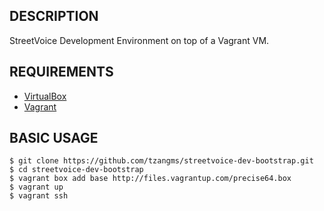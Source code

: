 ## DESCRIPTION

StreetVoice Development Environment on top of a Vagrant VM.



## REQUIREMENTS

* [VirtualBox](http://www.virtualbox.org/)
* [Vagrant](http://www.vagrantup.com/)


## BASIC USAGE

    $ git clone https://github.com/tzangms/streetvoice-dev-bootstrap.git
    $ cd streetvoice-dev-bootstrap
    $ vagrant box add base http://files.vagrantup.com/precise64.box
    $ vagrant up
    $ vagrant ssh